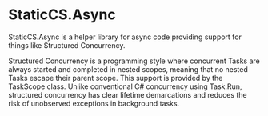 # StaticCS.Async

StaticCS.Async is a helper library for async code providing support for things like Structured Concurrency.

Structured Concurrency is a programming style where concurrent Tasks are always started and completed in nested scopes, meaning that no nested Tasks escape their parent scope. This support is provided by the TaskScope class. Unlike conventional C# concurrency using Task.Run, structured concurrency has clear lifetime demarcations and reduces the risk of unobserved exceptions in background tasks.